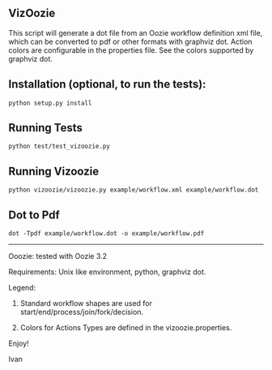 VizOozie
------------

This script will generate a dot file from an Oozie workflow definition xml file, which can be converted to pdf or other formats with graphviz dot.  Action colors are configurable in the properties file.  See the colors supported by graphviz dot. 

Installation (optional, to run the tests):
------------
    python setup.py install

Running Tests
------------
	python test/test_vizoozie.py
		
Running Vizoozie
------------
    python vizoozie/vizoozie.py example/workflow.xml example/workflow.dot
	
Dot to Pdf
------------
	dot -Tpdf example/workflow.dot -o example/workflow.pdf


-----------------------------------------------
Ooozie: tested with Oozie 3.2

Requirements: Unix like environment, python, graphviz dot.

Legend:

1. Standard workflow shapes are used for start/end/process/join/fork/decision.

2. Colors for Actions Types are defined in the vizoozie.properties.

Enjoy!

Ivan
